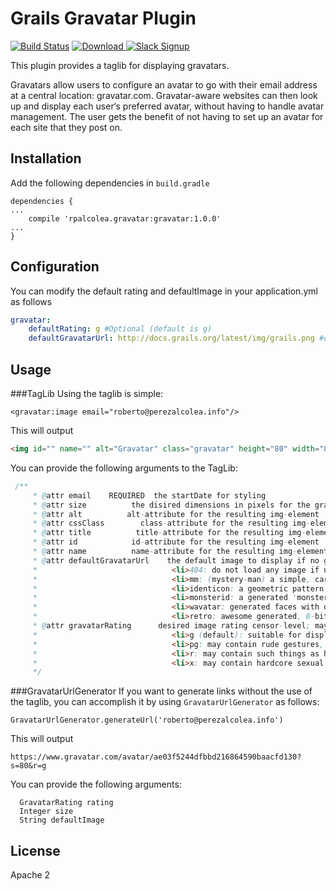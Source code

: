 # Grails Gravatar Plugin
[![Build Status](https://travis-ci.org/rpalcolea/grails-gravatar.svg?branch=master)](https://travis-ci.org/rpalcolea/grails-gravatar)
[ ![Download](https://api.bintray.com/packages/rpalcolea/plugins/gravatar/images/download.svg) ](https://bintray.com/rpalcolea/plugins/gravatar/_latestVersion)
[![Slack Signup](http://slack-signup.grails.org/badge.svg)](http://slack-signup.grails.org)

This plugin provides a taglib for displaying gravatars.

Gravatars allow users to configure an avatar to go with their email address at a central location: gravatar.com. Gravatar-aware websites can then look up and display each user‘s preferred avatar, without having to handle avatar management. The user gets the benefit of not having to set up an avatar for each site that they post on.

Installation
------------
Add the following dependencies in `build.gradle`
```
dependencies {
...
    compile 'rpalcolea.gravatar:gravatar:1.0.0'
...
}
```

Configuration
-----
You can modify the default rating and defaultImage in your application.yml as follows
```yml
gravatar:
    defaultRating: g #Optional (default is g)
    defaultGravatarUrl: http://docs.grails.org/latest/img/grails.png #optional
```

Usage
-----
###TagLib
Using the taglib is simple:

```gsp
<gravatar:image email="roberto@perezalcolea.info"/>
```

This will output

```html
<img id="" name="" alt="Gravatar" class="gravatar" height="80" width="80" src="https://www.gravatar.com/avatar/ae03f5244dfbbd216864590baacfd130?s=80&r=g" title="gravatar"/>
```

You can provide the following arguments to the TagLib:

```groovy
 /**
     * @attr email    REQUIRED	the startDate for styling
     * @attr size          the disired dimensions in pixels for the gravatar image (from 1 up to 512)
     * @attr alt          alt-attribute for the resulting img-element
     * @attr cssClass        class-attribute for the resulting img-element
     * @attr title          title-attribute for the resulting img-element
     * @attr id            id-attribute for the resulting img-element
     * @attr name          name-attribute for the resulting img-element
     * @attr defaultGravatarUrl    the default image to display if no gravatar is found; may be a URL or one of the following (defaults to the official Gravatar logo):
     * 								<li>404: do not load any image if none is associated with the email hash, instead return an HTTP 404 (File Not Found) response
     * 								<li>mm: (mystery-man) a simple, cartoon-style silhouetted outline of a person (does not vary by email hash)
     * 								<li>identicon: a geometric pattern based on an email hash
     * 								<li>monsterid: a generated 'monster' with different colors, faces, etc
     * 								<li>wavatar: generated faces with differing features and backgrounds
     * 								<li>retro: awesome generated, 8-bit arcade-style pixelated faces
     * @attr gravatarRating      desired image rating censor-level; may be one of the following:
     * 								<li>g (default): suitable for display on all websites with any audience type.
     * 								<li>pg: may contain rude gestures, provocatively dressed individuals, the lesser swear words, or mild violence.
     * 								<li>r: may contain such things as harsh profanity, intense violence, nudity, or hard drug use.
     * 								<li>x: may contain hardcore sexual imagery or extremely disturbing violence.
     */
```
###GravatarUrlGenerator
If you want to generate links without the use of the taglib, you can accomplish it by using `GravatarUrlGenerator` as follows:

```
GravatarUrlGenerator.generateUrl('roberto@perezalcolea.info')
```

This will output

```
https://www.gravatar.com/avatar/ae03f5244dfbbd216864590baacfd130?s=80&r=g
```

You can provide the following arguments:

```
  GravatarRating rating
  Integer size
  String defaultImage
```

License
-------
Apache 2
